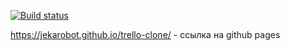 [![Build status](https://ci.appveyor.com/api/projects/status/opumj6v5iobdlwm3?svg=true)](https://ci.appveyor.com/project/Jekarobot/trello-clone)

https://jekarobot.github.io/trello-clone/ - ссылка на github pages